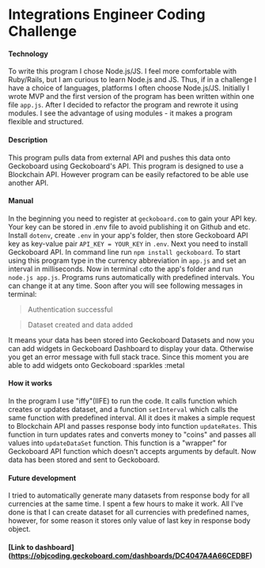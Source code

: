 # Integrations Engineer Coding Challenge #

#### Technology
To write this program I chose Node.js/JS. I feel more comfortable with Ruby/Rails, but I am curious to learn Node.js and JS. Thus, if in a challenge I have a choice of languages, platforms I often choose Node.js/JS.
Initially I wrote MVP and the first version of the program has been written within one file ```app.js```. After I decided to refactor the program and rewrote it using modules. I see the advantage of using modules - it makes a program flexible and structured.

#### Description
This program pulls data from external API and pushes this data onto Geckoboard using Geckoboard's API.
This program is designed to use a Blockchain API. However program can be easily refactored to be able use another API.

#### Manual
In the beginning you need to register at ```geckoboard.com``` to gain your API key. Your key can be stored in .env file to avoid publishing it on Github and etc. Install ```dotenv```, create ```.env``` in your app's folder, then store Geckoboard API key as key-value pair ```API_KEY = YOUR_KEY``` in ```.env```. Next you need to install Geckoboard API. In command line run ```npm install geckoboard```.
To start using this program type in the currency abbreviation in ```app.js``` and set an interval in milliseconds. Now in terminal ```cd```to the app's folder and run ```node.js app.js```. Programs runs automatically with predefined intervals. You can change it at any time. Soon after you will see following messages in terminal:

>Authentication successful

>Dataset created and data added

It means your data has been stored into Geckoboard Datasets and now you can add widgets in Geckoboard Dashboard to display your data. Otherwise you get an error message with full stack trace.
Since this moment you are able to add widgets onto Geckoboard :sparkles :metal

#### How it works
In the program I use "iffy"(IIFE) to run the code. It calls function which creates or updates dataset, and a function ```setInterval``` which calls the same function with predefined interval.
All it does it makes a simple request to Blockchain API and passes response body into function ```updateRates```. This function in turn updates rates and converts money to "coins" and passes all values into ```updateDataSet``` function. This function is a "wrapper" for Geckoboard API function which doesn't accepts arguments by default. Now data has been stored and sent to Geckoboard.

#### Future development
I tried to automatically generate many datasets from response body for all currencies at the same time. I spent a few hours to make it work. All I've done is that I can create dataset for all currencies with predefined names, however, for some reason it stores only value of last key in response body object.

#### [Link to dashboard] (https://objcoding.geckoboard.com/dashboards/DC4047A4A66CEDBF)
